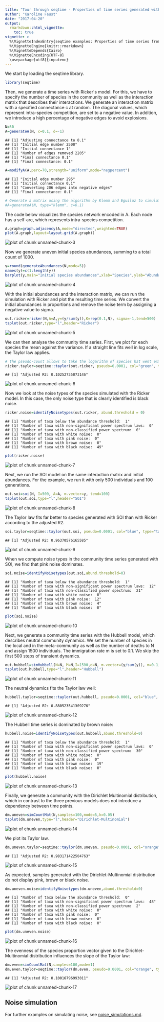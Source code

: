 ```yaml
---
title: "Tour through seqtime - Properties of time series generated with different ecological models"
author: "Karoline Faust"
date: "2017-04-20"
output: 
  rmarkdown::html_vignette:
    toc: true
vignette: >
  %\VignetteIndexEntry{seqtime examples: Properties of time series from different models}
  %\VignetteEngine{knitr::rmarkdown}
  %\VignetteDepends{Cairo}
  %\VignetteEncoding{UTF-8}
  \usepackage[utf8]{inputenc}
---
```





We start by loading the seqtime library.


```r
library(seqtime)
```

Then, we generate a time series with Ricker's model. For this, we have to specify the number of species in the community as well as the interaction matrix that describes
their interactions. We generate an interaction matrix with a specified connectance c at random. The diagonal values, which represent intra-species competition, are set to a negative value. In addition, we introduce a high percentage of negative edges to avoid explosions.


```r
N=50
A=generateA(N, c=0.1, d=-1)
```

```
## [1] "Adjusting connectance to 0.1"
## [1] "Initial edge number 2500"
## [1] "Initial connectance 1"
## [1] "Number of edges removed 2205"
## [1] "Final connectance 0.1"
## [1] "Final connectance: 0.1"
```

```r
A=modifyA(A,perc=70,strength="uniform",mode="negpercent")
```

```
## [1] "Initial edge number 295"
## [1] "Initial connectance 0.1"
## [1] "Converting 206 edges into negative edges"
## [1] "Final connectance: 0.1"
```

```r
# Generate a matrix using the algorithm by Klemm and Eguiluz to simulate a species network with a realistic structure. This takes a couple of minutes to complete.
#A=generateA(N, type="klemm", c=0.1)
```

The code below visualizes the species network encoded in A. Each node
has a self-arc, which represents intra-species competition.


```r
A.graph=graph.adjacency(A,mode="directed",weighted=TRUE)
plot(A.graph,layout=layout.grid(A.graph))
```

![plot of chunk unnamed-chunk-3](figure_seqtime_tour/unnamed-chunk-3-1.png)

Now we generate uneven initial species abundances, summing to a total count of 1000.


```r
y=round(generateAbundances(N,mode=5))
names(y)=c(1:length(y))
barplot(y,main="Initial species abundances",xlab="Species",ylab="Abundance")
```

![plot of chunk unnamed-chunk-4](figure_seqtime_tour/unnamed-chunk-4-1.png)

With the initial abundances and the interaction matrix, we can run the simulation with Ricker and plot the resulting time series. We convert the initial abundances in proportions and remove the noise term by assigning a negative value to sigma.


```r
out.ricker=ricker(N,A=A,y=(y/sum(y)),K=rep(0.1,N), sigma=-1,tend=500)
tsplot(out.ricker,type="l",header="Ricker")
```

![plot of chunk unnamed-chunk-5](figure_seqtime_tour/unnamed-chunk-5-1.png)

We can then analyse the community time series. First, we plot for each species
the mean against the variance. If a straight line fits well in log scale,
the Taylor law applies.


```r
# the pseudo-count allows to take the logarithm of species hat went extinct
ricker.taylor=seqtime::taylor(out.ricker, pseudo=0.0001, col="green", type="taylor")
```

```
## [1] "Adjusted R2: 0.10252735073146"
```

![plot of chunk unnamed-chunk-6](figure_seqtime_tour/unnamed-chunk-6-1.png)

Now we look at the noise types of the species simulated with the Ricker model. In this case, the only noise type that is clearly identified is black noise.


```r
ricker.noise=identifyNoisetypes(out.ricker, abund.threshold = 0)
```

```
## [1] "Number of taxa below the abundance threshold:  1"
## [1] "Number of taxa with non-significant power spectrum laws:  0"
## [1] "Number of taxa with non-classified power spectrum:  0"
## [1] "Number of taxa with white noise:  0"
## [1] "Number of taxa with pink noise:  0"
## [1] "Number of taxa with brown noise:  0"
## [1] "Number of taxa with black noise:  49"
```

```r
plot(ricker.noise)
```

![plot of chunk unnamed-chunk-7](figure_seqtime_tour/unnamed-chunk-7-1.png)

Next, we run the SOI model on the same interaction matrix and initial abundances. For the example, we run it with only 500 individuals and 100 generations.


```r
out.soi=soi(N, I=500, A=A, m.vector=y, tend=100)
tsplot(out.soi,type="l",header="SOI")
```

![plot of chunk unnamed-chunk-8](figure_seqtime_tour/unnamed-chunk-8-1.png)

The Taylor law fits far better to species generated with SOI than with Ricker according to the adjusted R2.


```r
soi.taylor=seqtime::taylor(out.soi, pseudo=0.0001, col="blue", type="taylor")
```

```
## [1] "Adjusted R2: 0.96370576165585"
```

![plot of chunk unnamed-chunk-9](figure_seqtime_tour/unnamed-chunk-9-1.png)

When we compute noise types in the community time series generated with SOI, we find that pink noise dominates.


```r
soi.noise=identifyNoisetypes(out.soi,abund.threshold=0)
```

```
## [1] "Number of taxa below the abundance threshold:  1"
## [1] "Number of taxa with non-significant power spectrum laws:  12"
## [1] "Number of taxa with non-classified power spectrum:  21"
## [1] "Number of taxa with white noise:  0"
## [1] "Number of taxa with pink noise:  12"
## [1] "Number of taxa with brown noise:  4"
## [1] "Number of taxa with black noise:  0"
```

```r
plot(soi.noise)
```

![plot of chunk unnamed-chunk-10](figure_seqtime_tour/unnamed-chunk-10-1.png)

Next, we generate a community time series with the Hubbell model, which describes neutral community dynamics. We set the number of species in the local and in the meta-community as well as the number of deaths to N and assign 1500 individuals. The immigration rate m is set to 0.1. We skip the first 500 steps of transient dynamics. 


```r
out.hubbell=simHubbell(N=N, M=N,I=1500,d=N, m.vector=(y/sum(y)), m=0.1, tskip=500, tend=1000)
tsplot(out.hubbell,type="l",header="Hubbell")
```

![plot of chunk unnamed-chunk-11](figure_seqtime_tour/unnamed-chunk-11-1.png)

The neutral dynamics fits the Taylor law well:


```r
hubbell.taylor=seqtime::taylor(out.hubbell, pseudo=0.0001, col="blue", type="taylor")
```

```
## [1] "Adjusted R2: 0.880523541309276"
```

![plot of chunk unnamed-chunk-12](figure_seqtime_tour/unnamed-chunk-12-1.png)

The Hubbell time series is dominated by brown noise:


```r
hubbell.noise=identifyNoisetypes(out.hubbell,abund.threshold=0)
```

```
## [1] "Number of taxa below the abundance threshold:  1"
## [1] "Number of taxa with non-significant power spectrum laws:  0"
## [1] "Number of taxa with non-classified power spectrum:  30"
## [1] "Number of taxa with white noise:  0"
## [1] "Number of taxa with pink noise:  0"
## [1] "Number of taxa with brown noise:  19"
## [1] "Number of taxa with black noise:  0"
```

```r
plot(hubbell.noise)
```

![plot of chunk unnamed-chunk-13](figure_seqtime_tour/unnamed-chunk-13-1.png)


Finally, we generate a community with the Dirichlet Multinomial distribution, which in contrast to the three previous models does not introduce a dependency between time points.


```r
dm.uneven=simCountMat(N,samples=100,mode=5,k=0.05)
tsplot(dm.uneven,type="l",header="Dirichlet-Multinomial")
```

![plot of chunk unnamed-chunk-14](figure_seqtime_tour/unnamed-chunk-14-1.png)


We plot its Taylor law.


```r
dm.uneven.taylor=seqtime::taylor(dm.uneven, pseudo=0.0001, col="orange", type="taylor", header="Dirichlet-Multinomial")
```

```
## [1] "Adjusted R2: 0.983171422504763"
```

![plot of chunk unnamed-chunk-15](figure_seqtime_tour/unnamed-chunk-15-1.png)

As expected, samples generated with the Dirichlet-Multinomial distribution do not display pink, brown or black noise. 


```r
dm.uneven.noise=identifyNoisetypes(dm.uneven,abund.threshold=0)
```

```
## [1] "Number of taxa below the abundance threshold:  0"
## [1] "Number of taxa with non-significant power spectrum laws:  48"
## [1] "Number of taxa with non-classified power spectrum:  2"
## [1] "Number of taxa with white noise:  0"
## [1] "Number of taxa with pink noise:  0"
## [1] "Number of taxa with brown noise:  0"
## [1] "Number of taxa with black noise:  0"
```

```r
plot(dm.uneven.noise)
```

![plot of chunk unnamed-chunk-16](figure_seqtime_tour/unnamed-chunk-16-1.png)

The evenness of the species proportion vector given to the Dirichlet-Multinomial distribution influences the slope of the Taylor law:


```r
dm.even=simCountMat(N,samples=100,mode=1)
dm.even.taylor=seqtime::taylor(dm.even, pseudo=0.0001, col="orange", type="taylor", header="Even Dirichlet-Multinomial")
```

```
## [1] "Adjusted R2: 0.10016796993011"
```

![plot of chunk unnamed-chunk-17](figure_seqtime_tour/unnamed-chunk-17-1.png)


## Noise simulation

For further examples on simulating noise, see [noise_simulations.md](noise_simulations.md).
